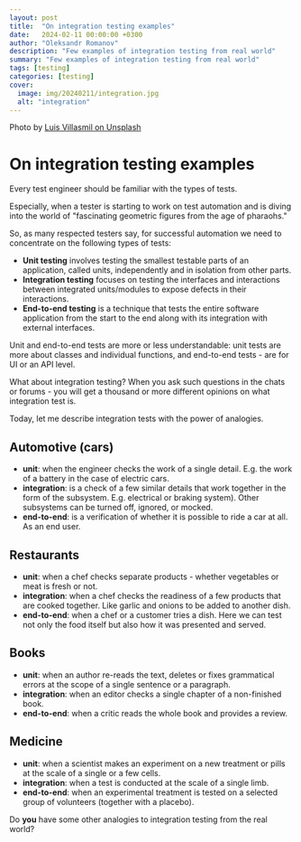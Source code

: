 ```yaml
---
layout: post
title:  "On integration testing examples"
date:   2024-02-11 00:00:00 +0300
author: "Oleksandr Romanov"
description: "Few examples of integration testing from real world"
summary: "Few examples of integration testing from real world"
tags: [testing]
categories: [testing]
cover:
  image: img/20240211/integration.jpg
  alt: "integration"
---
```


Photo by [Luis Villasmil on Unsplash](https://unsplash.com/@villxsmil?utm_content=creditCopyText&utm_medium=referral&utm_source=unsplash)

# On integration testing examples  
  
Every test engineer should be familiar with the types of tests.  

Especially, when a tester is starting to work on test automation and is diving into the world of "fascinating geometric figures from the age of pharaohs."  
  
So, as many respected testers say, for successful automation we need to concentrate on the following types of tests:  
- **Unit testing** involves testing the smallest testable parts of an application, called units, independently and in isolation from other parts.  
- **Integration testing** focuses on testing the interfaces and interactions between integrated units/modules to expose defects in their interactions.  
- **End-to-end testing** is a technique that tests the entire software application from the start to the end along with its integration with external interfaces.  
  
Unit and end-to-end tests are more or less understandable: unit tests are more about classes and individual functions, and end-to-end tests - are for UI or an API level.  

What about integration testing? When you ask such questions in the chats or forums - you will get a thousand or more different opinions on what integration test is.  
  
Today, let me describe integration tests with the power of analogies.  
  
## Automotive (cars)
- **unit**: when the engineer checks the work of a single detail. E.g. the work of a battery in the case of electric cars.  
- **integration**: is a check of a few similar details that work together in the form of the subsystem. E.g. electrical or braking system). Other subsystems can be turned off, ignored, or mocked.  
- **end-to-end**: is a verification of whether it is possible to ride a car at all. As an end user.  
  
## Restaurants  
- **unit**: when a chef checks separate products - whether vegetables or meat is fresh or not.  
- **integration**: when a chef checks the readiness of a few products that are cooked together. Like garlic and onions to be added to another dish.  
- **end-to-end**: when a chef or a customer tries a dish. Here we can test not only the food itself but also how it was presented and served.  
  
## Books  
- **unit**: when an author re-reads the text, deletes or fixes grammatical errors at the scope of a single sentence or a paragraph.  
- **integration**: when an editor checks a single chapter of a non-finished book.  
- **end-to-end**: when a critic reads the whole book and provides a review.  
  
## Medicine  
- **unit**: when a scientist makes an experiment on a new treatment or pills at the scale of a single or a few cells.  
- **integration**: when a test is conducted at the scale of a single limb.  
- **end-to-end**: when an experimental treatment is tested on a selected group of volunteers (together with a placebo).  
  

Do **you** have some other analogies to integration testing from the real world?